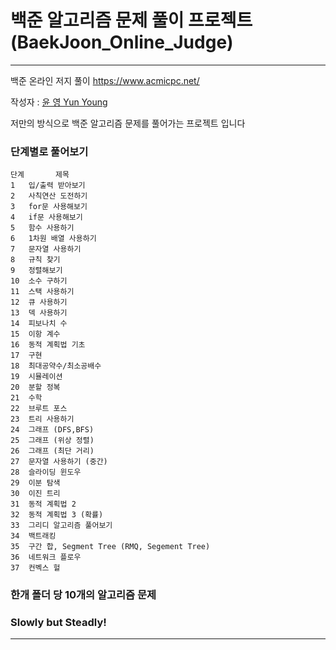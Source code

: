 # 백준 알고리즘 문제 풀이 프로젝트 (BaekJoon_Online_Judge)


- - - 

백준 온라인 저지 풀이 
<https://www.acmicpc.net/>

작성자 : [윤 영 Yun Young](https://github.com/yunyoung1819)

저만의 방식으로 백준 알고리즘 문제를 풀어가는 프로젝트 입니다 <br>


### 단계별로 풀어보기
```
단계	     제목	    
1	입/출력 받아보기
2	사칙연산 도전하기
3	for문 사용해보기
4	if문 사용해보기
5	함수 사용하기
6	1차원 배열 사용하기
7	문자열 사용하기
8	규칙 찾기
9	정렬해보기
10	소수 구하기
11	스택 사용하기
12	큐 사용하기
13	덱 사용하기
14	피보나치 수
15	이항 계수
16	동적 계획법 기초
17	구현
18	최대공약수/최소공배수
19	시뮬레이션
20	분할 정복
21	수학
22	브루트 포스
23	트리 사용하기
24	그래프 (DFS,BFS)
25	그래프 (위상 정렬)
26	그래프 (최단 거리)
27	문자열 사용하기 (중간)
28	슬라이딩 윈도우
29	이분 탐색
30	이진 트리
31	동적 계획법 2
32	동적 계획법 3 (확률)
33	그리디 알고리즘 풀어보기
34	백트래킹
35	구간 합, Segment Tree (RMQ, Segement Tree)
36	네트워크 플로우
37	컨벡스 헐
```

### 한개 폴더 당 10개의 알고리즘 문제 
### Slowly but Steadly!<br>

- - -
